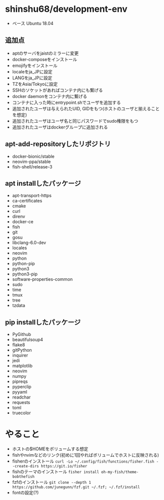 # shinshu68/development-env
- ベース Ubuntu 18.04

## 追加点
- aptのサーバをjaistのミラーに変更
- docker-composeをインストール
- emojifyをインストール
- localeをja_JPに設定
- LANGをja_JPに設定
- TZをAsia/Tokyoに設定
- SSHのソケットがあればコンテナ内にも繋げる
- docker daemonをコンテナ内に繋げる
- コンテナに入った時にentrypoint.shでユーザを追加する
- 追加されたユーザは与えられたUID, GIDをもつ(ホストのユーザと揃えることを想定)
- 追加されたユーザはユーザ名と同じパスワードでsudo権限をもつ
- 追加されたユーザはdockerグループに追加される

## apt-add-repositoryしたリポジトリ
- docker-bionic/stable
- neovim-ppa/stable
- fish-shell/release-3

## apt installしたパッケージ
- apt-transport-https
- ca-certificates
- cmake
- curl
- direnv
- docker-ce
- fish
- git
- gosu
- libclang-6.0-dev
- locales
- neovim
- python
- python-pip
- python3
- python3-pip
- software-properties-common
- sudo
- time
- tmux
- tree
- tzdata

## pip installしたパッケージ
- PyGithub
- beautifulsoup4
- flake8
- gitPython
- inquirer
- jedi
- matplotlib
- neovim
- numpy
- pipreqs
- pyperclip
- pyyaml
- readchar
- requests
- toml
- truecolor

# やること
- ホストの$HOMEをボリュームする想定
- fishやnvimなどのリンク(初めに1回やればボリュームでホストに反映される)
- fisherのインストール `curl -Lo ~/.config/fish/functions/fisher.fish --create-dirs https://git.io/fisher`
- fishのテーマのインストール `fisher install oh-my-fish/theme-bobthefish`
- fzfのインストール `git clone --depth 1 https://github.com/junegunn/fzf.git ~/.fzf; ~/.fzf/install`
- fontの設定(?)
